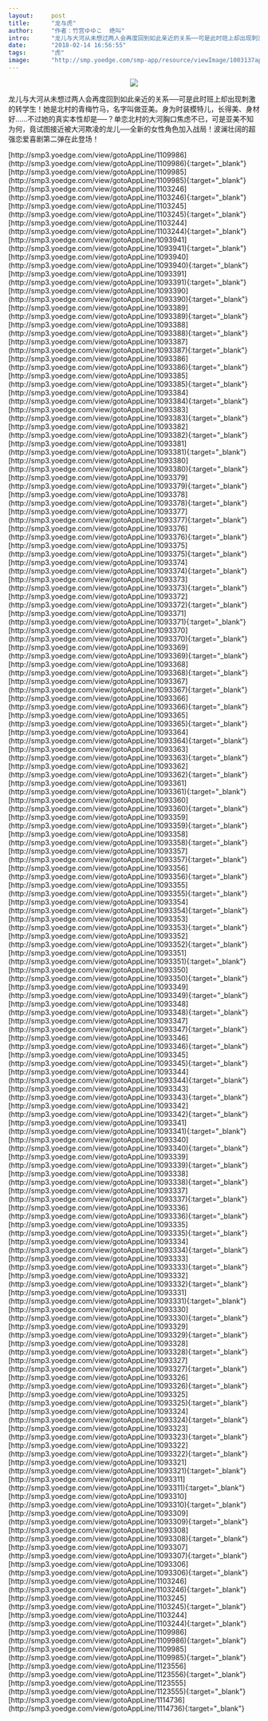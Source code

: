 ```yaml
---
layout:     post
title:      "龙与虎"
author:     "作者：竹宫ゆゆこ  绝叫"
intro:      "龙儿与大河从未想过两人会再度回到如此亲近的关系──可是此时班上却出现刺激的转学生！她是北村的青梅竹马，名字叫做亚美。身为时装模特儿，长得美、身材好……不过她的真实本性却是──？单恋北村的大河胸口焦虑不已，可是亚美不知为何，竟试图接近被大河欺凌的龙儿──全新的女性角色加入战局！波澜壮阔的超强恋爱喜剧第二弹在此登场！"
date:       "2018-02-14 16:56:55"
tags:       "虎"
image:      "http://smp.yoedge.com/smp-app/resource/viewImage/1003137appline.png"
---
```

<div style="text-align: center">
<p><img src="http://smp.yoedge.com/smp-app/resource/viewImage/1003137appline.png"/></p>
</div>
<p class="post-meta">
<span>龙儿与大河从未想过两人会再度回到如此亲近的关系──可是此时班上却出现刺激的转学生！她是北村的青梅竹马，名字叫做亚美。身为时装模特儿，长得美、身材好……不过她的真实本性却是──？单恋北村的大河胸口焦虑不已，可是亚美不知为何，竟试图接近被大河欺凌的龙儿──全新的女性角色加入战局！波澜壮阔的超强恋爱喜剧第二弹在此登场！</span>
</p>
[http://smp3.yoedge.com/view/gotoAppLine/1109986](http://smp3.yoedge.com/view/gotoAppLine/1109986){:target="_blank"}
[http://smp3.yoedge.com/view/gotoAppLine/1109985](http://smp3.yoedge.com/view/gotoAppLine/1109985){:target="_blank"}
[http://smp3.yoedge.com/view/gotoAppLine/1103246](http://smp3.yoedge.com/view/gotoAppLine/1103246){:target="_blank"}
[http://smp3.yoedge.com/view/gotoAppLine/1103245](http://smp3.yoedge.com/view/gotoAppLine/1103245){:target="_blank"}
[http://smp3.yoedge.com/view/gotoAppLine/1103244](http://smp3.yoedge.com/view/gotoAppLine/1103244){:target="_blank"}
[http://smp3.yoedge.com/view/gotoAppLine/1093941](http://smp3.yoedge.com/view/gotoAppLine/1093941){:target="_blank"}
[http://smp3.yoedge.com/view/gotoAppLine/1093940](http://smp3.yoedge.com/view/gotoAppLine/1093940){:target="_blank"}
[http://smp3.yoedge.com/view/gotoAppLine/1093391](http://smp3.yoedge.com/view/gotoAppLine/1093391){:target="_blank"}
[http://smp3.yoedge.com/view/gotoAppLine/1093390](http://smp3.yoedge.com/view/gotoAppLine/1093390){:target="_blank"}
[http://smp3.yoedge.com/view/gotoAppLine/1093389](http://smp3.yoedge.com/view/gotoAppLine/1093389){:target="_blank"}
[http://smp3.yoedge.com/view/gotoAppLine/1093388](http://smp3.yoedge.com/view/gotoAppLine/1093388){:target="_blank"}
[http://smp3.yoedge.com/view/gotoAppLine/1093387](http://smp3.yoedge.com/view/gotoAppLine/1093387){:target="_blank"}
[http://smp3.yoedge.com/view/gotoAppLine/1093386](http://smp3.yoedge.com/view/gotoAppLine/1093386){:target="_blank"}
[http://smp3.yoedge.com/view/gotoAppLine/1093385](http://smp3.yoedge.com/view/gotoAppLine/1093385){:target="_blank"}
[http://smp3.yoedge.com/view/gotoAppLine/1093384](http://smp3.yoedge.com/view/gotoAppLine/1093384){:target="_blank"}
[http://smp3.yoedge.com/view/gotoAppLine/1093383](http://smp3.yoedge.com/view/gotoAppLine/1093383){:target="_blank"}
[http://smp3.yoedge.com/view/gotoAppLine/1093382](http://smp3.yoedge.com/view/gotoAppLine/1093382){:target="_blank"}
[http://smp3.yoedge.com/view/gotoAppLine/1093381](http://smp3.yoedge.com/view/gotoAppLine/1093381){:target="_blank"}
[http://smp3.yoedge.com/view/gotoAppLine/1093380](http://smp3.yoedge.com/view/gotoAppLine/1093380){:target="_blank"}
[http://smp3.yoedge.com/view/gotoAppLine/1093379](http://smp3.yoedge.com/view/gotoAppLine/1093379){:target="_blank"}
[http://smp3.yoedge.com/view/gotoAppLine/1093378](http://smp3.yoedge.com/view/gotoAppLine/1093378){:target="_blank"}
[http://smp3.yoedge.com/view/gotoAppLine/1093377](http://smp3.yoedge.com/view/gotoAppLine/1093377){:target="_blank"}
[http://smp3.yoedge.com/view/gotoAppLine/1093376](http://smp3.yoedge.com/view/gotoAppLine/1093376){:target="_blank"}
[http://smp3.yoedge.com/view/gotoAppLine/1093375](http://smp3.yoedge.com/view/gotoAppLine/1093375){:target="_blank"}
[http://smp3.yoedge.com/view/gotoAppLine/1093374](http://smp3.yoedge.com/view/gotoAppLine/1093374){:target="_blank"}
[http://smp3.yoedge.com/view/gotoAppLine/1093373](http://smp3.yoedge.com/view/gotoAppLine/1093373){:target="_blank"}
[http://smp3.yoedge.com/view/gotoAppLine/1093372](http://smp3.yoedge.com/view/gotoAppLine/1093372){:target="_blank"}
[http://smp3.yoedge.com/view/gotoAppLine/1093371](http://smp3.yoedge.com/view/gotoAppLine/1093371){:target="_blank"}
[http://smp3.yoedge.com/view/gotoAppLine/1093370](http://smp3.yoedge.com/view/gotoAppLine/1093370){:target="_blank"}
[http://smp3.yoedge.com/view/gotoAppLine/1093369](http://smp3.yoedge.com/view/gotoAppLine/1093369){:target="_blank"}
[http://smp3.yoedge.com/view/gotoAppLine/1093368](http://smp3.yoedge.com/view/gotoAppLine/1093368){:target="_blank"}
[http://smp3.yoedge.com/view/gotoAppLine/1093367](http://smp3.yoedge.com/view/gotoAppLine/1093367){:target="_blank"}
[http://smp3.yoedge.com/view/gotoAppLine/1093366](http://smp3.yoedge.com/view/gotoAppLine/1093366){:target="_blank"}
[http://smp3.yoedge.com/view/gotoAppLine/1093365](http://smp3.yoedge.com/view/gotoAppLine/1093365){:target="_blank"}
[http://smp3.yoedge.com/view/gotoAppLine/1093364](http://smp3.yoedge.com/view/gotoAppLine/1093364){:target="_blank"}
[http://smp3.yoedge.com/view/gotoAppLine/1093363](http://smp3.yoedge.com/view/gotoAppLine/1093363){:target="_blank"}
[http://smp3.yoedge.com/view/gotoAppLine/1093362](http://smp3.yoedge.com/view/gotoAppLine/1093362){:target="_blank"}
[http://smp3.yoedge.com/view/gotoAppLine/1093361](http://smp3.yoedge.com/view/gotoAppLine/1093361){:target="_blank"}
[http://smp3.yoedge.com/view/gotoAppLine/1093360](http://smp3.yoedge.com/view/gotoAppLine/1093360){:target="_blank"}
[http://smp3.yoedge.com/view/gotoAppLine/1093359](http://smp3.yoedge.com/view/gotoAppLine/1093359){:target="_blank"}
[http://smp3.yoedge.com/view/gotoAppLine/1093358](http://smp3.yoedge.com/view/gotoAppLine/1093358){:target="_blank"}
[http://smp3.yoedge.com/view/gotoAppLine/1093357](http://smp3.yoedge.com/view/gotoAppLine/1093357){:target="_blank"}
[http://smp3.yoedge.com/view/gotoAppLine/1093356](http://smp3.yoedge.com/view/gotoAppLine/1093356){:target="_blank"}
[http://smp3.yoedge.com/view/gotoAppLine/1093355](http://smp3.yoedge.com/view/gotoAppLine/1093355){:target="_blank"}
[http://smp3.yoedge.com/view/gotoAppLine/1093354](http://smp3.yoedge.com/view/gotoAppLine/1093354){:target="_blank"}
[http://smp3.yoedge.com/view/gotoAppLine/1093353](http://smp3.yoedge.com/view/gotoAppLine/1093353){:target="_blank"}
[http://smp3.yoedge.com/view/gotoAppLine/1093352](http://smp3.yoedge.com/view/gotoAppLine/1093352){:target="_blank"}
[http://smp3.yoedge.com/view/gotoAppLine/1093351](http://smp3.yoedge.com/view/gotoAppLine/1093351){:target="_blank"}
[http://smp3.yoedge.com/view/gotoAppLine/1093350](http://smp3.yoedge.com/view/gotoAppLine/1093350){:target="_blank"}
[http://smp3.yoedge.com/view/gotoAppLine/1093349](http://smp3.yoedge.com/view/gotoAppLine/1093349){:target="_blank"}
[http://smp3.yoedge.com/view/gotoAppLine/1093348](http://smp3.yoedge.com/view/gotoAppLine/1093348){:target="_blank"}
[http://smp3.yoedge.com/view/gotoAppLine/1093347](http://smp3.yoedge.com/view/gotoAppLine/1093347){:target="_blank"}
[http://smp3.yoedge.com/view/gotoAppLine/1093346](http://smp3.yoedge.com/view/gotoAppLine/1093346){:target="_blank"}
[http://smp3.yoedge.com/view/gotoAppLine/1093345](http://smp3.yoedge.com/view/gotoAppLine/1093345){:target="_blank"}
[http://smp3.yoedge.com/view/gotoAppLine/1093344](http://smp3.yoedge.com/view/gotoAppLine/1093344){:target="_blank"}
[http://smp3.yoedge.com/view/gotoAppLine/1093343](http://smp3.yoedge.com/view/gotoAppLine/1093343){:target="_blank"}
[http://smp3.yoedge.com/view/gotoAppLine/1093342](http://smp3.yoedge.com/view/gotoAppLine/1093342){:target="_blank"}
[http://smp3.yoedge.com/view/gotoAppLine/1093341](http://smp3.yoedge.com/view/gotoAppLine/1093341){:target="_blank"}
[http://smp3.yoedge.com/view/gotoAppLine/1093340](http://smp3.yoedge.com/view/gotoAppLine/1093340){:target="_blank"}
[http://smp3.yoedge.com/view/gotoAppLine/1093339](http://smp3.yoedge.com/view/gotoAppLine/1093339){:target="_blank"}
[http://smp3.yoedge.com/view/gotoAppLine/1093338](http://smp3.yoedge.com/view/gotoAppLine/1093338){:target="_blank"}
[http://smp3.yoedge.com/view/gotoAppLine/1093337](http://smp3.yoedge.com/view/gotoAppLine/1093337){:target="_blank"}
[http://smp3.yoedge.com/view/gotoAppLine/1093336](http://smp3.yoedge.com/view/gotoAppLine/1093336){:target="_blank"}
[http://smp3.yoedge.com/view/gotoAppLine/1093335](http://smp3.yoedge.com/view/gotoAppLine/1093335){:target="_blank"}
[http://smp3.yoedge.com/view/gotoAppLine/1093334](http://smp3.yoedge.com/view/gotoAppLine/1093334){:target="_blank"}
[http://smp3.yoedge.com/view/gotoAppLine/1093333](http://smp3.yoedge.com/view/gotoAppLine/1093333){:target="_blank"}
[http://smp3.yoedge.com/view/gotoAppLine/1093332](http://smp3.yoedge.com/view/gotoAppLine/1093332){:target="_blank"}
[http://smp3.yoedge.com/view/gotoAppLine/1093331](http://smp3.yoedge.com/view/gotoAppLine/1093331){:target="_blank"}
[http://smp3.yoedge.com/view/gotoAppLine/1093330](http://smp3.yoedge.com/view/gotoAppLine/1093330){:target="_blank"}
[http://smp3.yoedge.com/view/gotoAppLine/1093329](http://smp3.yoedge.com/view/gotoAppLine/1093329){:target="_blank"}
[http://smp3.yoedge.com/view/gotoAppLine/1093328](http://smp3.yoedge.com/view/gotoAppLine/1093328){:target="_blank"}
[http://smp3.yoedge.com/view/gotoAppLine/1093327](http://smp3.yoedge.com/view/gotoAppLine/1093327){:target="_blank"}
[http://smp3.yoedge.com/view/gotoAppLine/1093326](http://smp3.yoedge.com/view/gotoAppLine/1093326){:target="_blank"}
[http://smp3.yoedge.com/view/gotoAppLine/1093325](http://smp3.yoedge.com/view/gotoAppLine/1093325){:target="_blank"}
[http://smp3.yoedge.com/view/gotoAppLine/1093324](http://smp3.yoedge.com/view/gotoAppLine/1093324){:target="_blank"}
[http://smp3.yoedge.com/view/gotoAppLine/1093323](http://smp3.yoedge.com/view/gotoAppLine/1093323){:target="_blank"}
[http://smp3.yoedge.com/view/gotoAppLine/1093322](http://smp3.yoedge.com/view/gotoAppLine/1093322){:target="_blank"}
[http://smp3.yoedge.com/view/gotoAppLine/1093321](http://smp3.yoedge.com/view/gotoAppLine/1093321){:target="_blank"}
[http://smp3.yoedge.com/view/gotoAppLine/1093311](http://smp3.yoedge.com/view/gotoAppLine/1093311){:target="_blank"}
[http://smp3.yoedge.com/view/gotoAppLine/1093310](http://smp3.yoedge.com/view/gotoAppLine/1093310){:target="_blank"}
[http://smp3.yoedge.com/view/gotoAppLine/1093309](http://smp3.yoedge.com/view/gotoAppLine/1093309){:target="_blank"}
[http://smp3.yoedge.com/view/gotoAppLine/1093308](http://smp3.yoedge.com/view/gotoAppLine/1093308){:target="_blank"}
[http://smp3.yoedge.com/view/gotoAppLine/1093307](http://smp3.yoedge.com/view/gotoAppLine/1093307){:target="_blank"}
[http://smp3.yoedge.com/view/gotoAppLine/1093306](http://smp3.yoedge.com/view/gotoAppLine/1093306){:target="_blank"}
[http://smp3.yoedge.com/view/gotoAppLine/1103246](http://smp3.yoedge.com/view/gotoAppLine/1103246){:target="_blank"}
[http://smp3.yoedge.com/view/gotoAppLine/1103245](http://smp3.yoedge.com/view/gotoAppLine/1103245){:target="_blank"}
[http://smp3.yoedge.com/view/gotoAppLine/1103244](http://smp3.yoedge.com/view/gotoAppLine/1103244){:target="_blank"}
[http://smp3.yoedge.com/view/gotoAppLine/1109986](http://smp3.yoedge.com/view/gotoAppLine/1109986){:target="_blank"}
[http://smp3.yoedge.com/view/gotoAppLine/1109985](http://smp3.yoedge.com/view/gotoAppLine/1109985){:target="_blank"}
[http://smp3.yoedge.com/view/gotoAppLine/1123556](http://smp3.yoedge.com/view/gotoAppLine/1123556){:target="_blank"}
[http://smp3.yoedge.com/view/gotoAppLine/1123555](http://smp3.yoedge.com/view/gotoAppLine/1123555){:target="_blank"}
[http://smp3.yoedge.com/view/gotoAppLine/1114736](http://smp3.yoedge.com/view/gotoAppLine/1114736){:target="_blank"}


